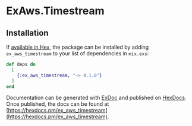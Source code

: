 # ExAws.Timestream

## Installation

If [available in Hex](https://hex.pm/docs/publish), the package can be installed
by adding `ex_aws_timestream` to your list of dependencies in `mix.exs`:

```elixir
def deps do
  [
    {:ex_aws_timestream, "~> 0.1.0"}
  ]
end
```

Documentation can be generated with [ExDoc](https://github.com/elixir-lang/ex_doc)
and published on [HexDocs](https://hexdocs.pm). Once published, the docs can
be found at [https://hexdocs.pm/ex_aws_timestream](https://hexdocs.pm/ex_aws_timestream).


